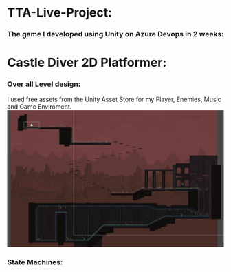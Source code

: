 # TTA-Live-Project:
### The game I developed using Unity on Azure Devops in 2 weeks:
# Castle Diver 2D Platformer:
### Over all Level design:
I used free assets from the Unity Asset Store for my Player, Enemies, Music and Game Enviroment.
![GameLevel](https://github.com/NathanielRus/TTA-Live-Project/blob/main/Live%20Project/Game%20level.PNG)
### State Machines:
